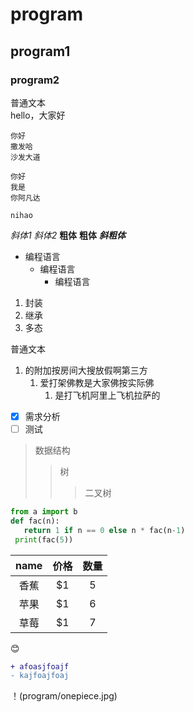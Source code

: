 # program  
## program1  
### program2  
普通文本  
  hello，大家好  
  
    你好  
    撒发哈  
    沙发大道  
  
```
你好  
我是  
你阿凡达
```

`nihao`

*斜体1*
_斜体2_
**粗体**
__粗体__
***斜粗体***

* 编程语言
    * 编程语言
        * 编程语言
        
1. 封装
2. 继承
3. 多态  

 普通文本 
1. 的附加按房间大搜放假啊第三方
    1. 爱打架佛教是大家佛按实际佛
        1. 是打飞机阿里上飞机拉萨的
        

- [x] 需求分析
- [ ] 测试

> 数据结构
>> 树
>>> 二叉树

```python
from a import b
def fac(n):
   return 1 if n == 0 else n * fac(n-1)
 print(fac(5))
 ```
 
name | 价格 |  数量  
:-:|:-:|:-:
香蕉 | $1 | 5 |
苹果 | $1 | 6 |
草莓 | $1 | 7 |

:blush:
```diff
+ afoasjfoajf
- kajfoajfoaj
```

！(program/onepiece.jpg)
  
